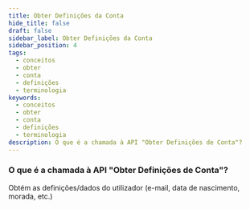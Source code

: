 ```yaml
---
title: Obter Definições da Conta
hide_title: false
draft: false
sidebar_label: Obter Definições da Conta
sidebar_position: 4
tags:
  - conceitos
  - obter
  - conta
  - definições
  - terminologia
keywords:
  - conceitos
  - obter
  - conta
  - definições
  - terminologia
description: O que é a chamada à API "Obter Definições de Conta"?
---
```


### O que é a chamada à API "Obter Definições de Conta"?

Obtém as definições/dados do utilizador (e-mail, data de nascimento, morada, etc.)
